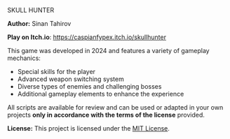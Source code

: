 SKULL HUNTER

**Author:** Sinan Tahirov

**Play on Itch.io**: https://caspianfypex.itch.io/skullhunter

This game was developed in 2024 and features a variety of gameplay mechanics:

- Special skills for the player  
- Advanced weapon switching system  
- Diverse types of enemies and challenging bosses  
- Additional gameplay elements to enhance the experience  

All scripts are available for review and can be used or adapted in your own projects **only in accordance with the terms of the license** provided.

**License:** This project is licensed under the [MIT License](LICENSE).
